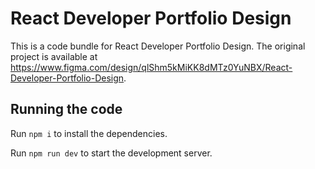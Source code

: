 
  # React Developer Portfolio Design

  This is a code bundle for React Developer Portfolio Design. The original project is available at https://www.figma.com/design/qlShm5kMiKK8dMTz0YuNBX/React-Developer-Portfolio-Design.

  ## Running the code

  Run `npm i` to install the dependencies.

  Run `npm run dev` to start the development server.
  